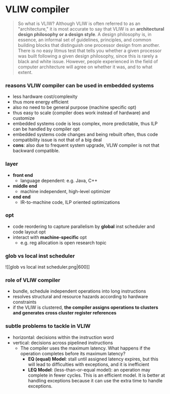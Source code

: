 # VLIW compiler
> So what is VLIW? Although VLIW is often referred to as an "architecture," it is most accurate to say that VLIW is an **architectural design philosophy or a design style**. A design philosophy is, in essence, an informal set of guidelines, principles, and common building blocks that distinguish one processor design from another. There is no easy litmus test that tells you whether a given processor was built following a given design philosophy, since this is rarely a black and white issue. However, people experienced in the field of computer architecture will agree on whether it was, and to what extent.

### reasons VLIW compiler can be used in embedded systems
- less hardware cost/complexity
- thus more energy efficient
- also no need to be general purpose (machine specific opt)
- thus easy to scale (compiler does work instead of hardware) and customize
- embedded systems code is less complex, more predictable, thus ILP can be handled by compiler opt
- embedded systems code changes and being rebuilt often, thus code compatibility issue is not that of a big deal
- **cons**: also due to frequent system upgrade, VLIW compiler is not that backward compatible.

### layer
- **front end**
	- language dependent: e.g. Java, C++
- **middle end**
	- machine independent, high-level optimizer
- **end end**
	- IR-to-machine code, ILP oriented optimizations

### opt
- code reordering to capture parallelism by **global** inst scheduler and code layout opt
- interact with **machine-specific** opt
	- e.g. reg allocation is open research topic

### glob vs local inst scheduler
![[glob vs local inst scheduler.png|600]]

### role of VLIW compiler
- bundle, schedule independent operations into long instructions
- resolves structural and resource hazards according to hardware constraints
- if the VLIW is clustered, **the compiler assigns operations to clusters and generates cross cluster register references**

### subtle problems to tackle in VLIW
- horizontal: decisions within the instruction word
- vertical: decisions across pipelined instructions
	- The compiler uses the maximum latency. What happens if the operation completes before its maximum latency?
		- **EQ (equal) Model**: stall until assigned latency expires, but this will lead to difficulties with exceptions, and it is inefficient
		- **LEQ Model**: (less-than-or-equal model): an operation may complete in fewer cycles. This is an efficient model. It is better at handling exceptions because it can use the extra time to handle exceptions.